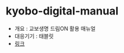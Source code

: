# kyobo-digital-manual

- 개요 : 교보생명 드림ON 활용 매뉴얼
- 대응기기 : 태블릿
- [링크](https://kei5693.github.io/work/portfolio/kyobo-dream-on-manual/#/)
